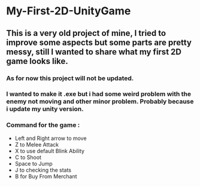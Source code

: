 # My-First-2D-UnityGame

## This is a very old project of mine, I tried to improve some aspects but some parts are pretty messy, still I wanted to share what my first 2D game looks like. 

### As for now this project will not be updated.

### I wanted to make it .exe but i had some weird problem with the enemy not moving and other minor problem. Probably because i update my unity version.

### Command for the game :

- Left and Right arrow to move
- Z to Melee Attack
- X to use default Blink Ability
- C to Shoot
- Space to Jump
- J to checking the stats
- B for Buy From Merchant 
